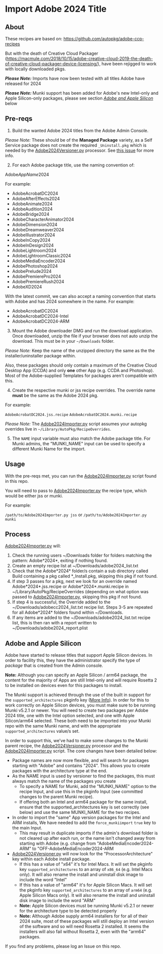 # Import Adobe 2024 Title

## About
These recipes are based on: https://github.com/autopkg/adobe-ccp-recipes

But with the death of Creative Cloud Packager (https://macmule.com/2018/10/15/adobe-creative-cloud-2019-the-death-of-creative-cloud-packager-device-licensing/), have been rejigged to work with locally downloaded pkgs.

***Please Note:*** Imports have now been tested with all titles Adobe have released for 2024

***Please Note:*** Munki support has been added for Adobe's new Intel-only and Apple Silicon-only packages, please see section *[Adobe and Apple Silicon](https://github.com/autopkg/dataJAR-recipes/blob/master/Adobe%202024/README.md#adobe-and-apple-silicon)* below

## Pre-reqs

1) Build the wanted Adobe 2024 titles from the Adobe Admin Console.

*Please Note:* These should be of the **Managed Package** variety, as a Self Service package does not create the required `_Uninstall.pkg` which is needed by the [Adobe2024Versioner.py](https://github.com/autopkg/dataJAR-recipes/blob/master/Adobe%202024/Adobe2024Versioner.py) processor. See [this issue](https://github.com/autopkg/dataJAR-recipes/issues/39) for more info.

2) For each Adobe package title, use the naming convention of:

Adobe*AppName*2024

For example:

- AdobeAcrobatDC2024   
- AdobeAfterEffects2024   
- AdobeAnimate2024    
- AdobeAudition2024   
- AdobeBridge2024   
- AdobeCharacterAnimator2024  
- AdobeDimension2024    
- AdobeDreamweaver2024  
- AdobeIllustrator2024    
- AdobeInCopy2024   
- AdobeInDesign2024  
- AdobeLightroom2024  
- AdobeLightroomClassic2024   
- AdobeMediaEncoder2024   
- AdobePhotoshop2024    
- AdobePrelude2024   
- AdobePremierePro2024   
- AdobePremiereRush2024   
- AdobeXD2024

With the latest commit, we can also accept a naming convention that starts with Adobe and has 2024 somewhere in the name. For example:

- AdobeAcrobatDC2024
- AdobeAcrobatDC2024-Intel
- AdobeAcrobatDC2024-ARM

3) Mount the Adobe downloader DMG and run the download application. Once downloaded, unzip the file if your browser does not auto unzip the download. This must be in your `~/Downloads` folder.

*Please Note:* Keep the name of the unzipped directory the same as the the installer/uninstaller package within.

Also, these packages should only contain a maximum of the Creative Cloud Desktop App (CCDA) and only **one** other App (e.g. CCDA and Photoshop). Most of the Adobe-supplied Templates for packages aren't compatible with this.

4) Create the respective munki or jss recipe overrides. The override name **must** be the same as the Adobe 2024 pkg. 

For example:

`AdobeAcrobatDC2024.jss.recipe`
`AdobeAcrobatDC2024.munki.recipe`

*Please Note:* The [Adobe2024Importer.py](https://github.com/autopkg/dataJAR-recipes/blob/master/Adobe%202024/Adobe2024Importer.py) script assumes your autopkg overrides live in `~/Library/AutoPkg/RecipeOverrides`.

5) The `NAME` input variable must also match the Adobe package title. For Munki admins, the "MUNKI_NAME" input can be used to specify a different Munki Name for the import.

## Usage

With the pre-reqs met, you can run the [Adobe2024Importer.py](https://github.com/autopkg/dataJAR-recipes/blob/master/Adobe%202024/Adobe2024Importer.py) script found in this repo.

You will need to pass to [Adobe2024Importer.py](https://github.com/autopkg/dataJAR-recipes/blob/master/Adobe%202024/Adobe2024Importer.py) the recipe type, which would be either jss or munki.

For example:

`/path/to/Adobe2024Importer.py jss` or `/path/to/Adobe2024Importer.py munki`

## Process
[Adobe2024Importer.py](https://github.com/autopkg/dataJAR-recipes/blob/master/Adobe%202024/Adobe2024Importer.py) will:

1. Check the running users ~/Downloads folder for folders matching the pattern: Adobe&ast;2024&ast;, exiting if nothing found.
2. Create an empty recipe list at ~/Downloads/adobe2024_list.txt
3. Check that the Adobe&ast;2024&ast; folder/s contain a sub directory called Build containing a pkg called \*\_Install.pkg, skipping this pkg if not found.
4. If step 3 passes for a pkg, next we look for an override named Adobe&ast;2024&ast;.jss.recipe or Adobe&ast;2024&ast;.munki.recipe in ~/Library/AutoPkg/RecipeOverrides (depending on what option was passed to [Adobe2024Importer.py](https://github.com/autopkg/dataJAR-recipes/blob/master/Adobe%202024/Adobe2024Importer.py), skipping this pkg if not found.
5. If step 4 is successful, the Override added to the ~/Downloads/adobecc2024_list.txt recipe list. Steps 3-5 are repeated for all Adobe&ast;2024&ast; folders found within ~/Downloads.
6. If any items are added to the ~/Downloads/adobe2024_list.txt recipe list, this is then ran with a report written to ~/Downloads/adobe2024_report.plist

## Adobe and Apple Silicon

Adobe have started to release titles that support Apple Silicon devices. In order to facility this, they have the administrator specify the type of *package* that is created from the Admin console. 

**Note:** Although you can specify an Apple Silicon / arm64 package, the content for the majority of Apps are still Intel-only and will require Rosetta 2 to be installed on devices even for this packages to install.

The Munki support is achieved through the use of the built in support for the `supported_architectures` pkginfo key ([More Info](https://github.com/munki/munki/wiki/Supported-Pkginfo-Keys)). In order for this to work correctly on Apple Silicon devices, you must make sure to be running Munki v5.2.1 or newer. You will need to create two packages per Adobe 2024 title, one with the Intel option selected, and one with Apple Silicon/arm64 selected. These both need to be imported into your Munki repo with the same Munki name, and with the appropriate `supported_architectures` value/s set.

In order to support this, we've had to make some changes to the Munki parent recipe, the [Adobe2024Versioner.py](https://github.com/autopkg/dataJAR-recipes/blob/master/Adobe%202024/Adobe2024Versioner.py) processor and the [Adobe2024Importer.py](https://github.com/autopkg/dataJAR-recipes/blob/master/Adobe%202024/Adobe2024Importer.py) script. The core changes have been detailed below:

- Package names are now more flexible, and will search for packages starting with "Adobe" and contains "2024". This allows you to create packages with the architecture type at the end.
- As the NAME input is used by versioner to find the packages, this must always match the name of the packages you create
	- To specify a NAME for Munki, add the "MUNKI_NAME" option to the recipe Input, and use this in the pkginfo Input (see committed changes to the parent Munki recipe).  
	- If offering both an Intel and arm64 package for the same install, ensure that the supported_architectures key is set correctly (see below) and use the same MUNKI_NAME for the two recipes.    
- In order to import the "same" App version packages for the Intel and ARM installs, We have needed to add the `force_munkiimport` `true` key to the main Input.
	- This may result in duplicate imports if the admin's download folder is not cleared up after each run, or the name isn't changed away from starting with Adobe (e.g. change from "AdobeMediaEncoder2024-ARM" to "OFF-AdobeMediaEncoder2024-ARM
- [Adobe2024Versioner.py](https://github.com/autopkg/dataJAR-recipes/blob/master/Adobe%202024/Adobe2024Versioner.py) will now look for the "ProcessorArchitecture" key within each Adobe install package. 
	- If this has a value of "x64" it's for Intel Macs. It will set the pkginfo key `supported_architectures` to an array of `x86_64` (e.g. Intel Macs only). It will also rename the install and uninstall disk image to include the word "Intel" 
	- If this has a value of "arm64" it's for Apple Silicon Macs. It will set the pkginfo key `supported_architectures` to an array of `arm64` (e.g. Apple Silicon Macs only). It will also rename the install and uninstall disk image to include the word "ARM"
	- **Note:** Apple Silicon devices must be running Munki v5.2.1 or newer for the architecture type to be detected properly
	- **Note:** Although Adobe supply arm64 installers for for all of their 2024 suite, most of these packages will still deploy an Intel version of the software and so will need Rosetta 2 installed. It seems the installers will also fail without Rosetta 2, even with the "arm64" packages.

If you find any problems, please log an Issue on this repo.
